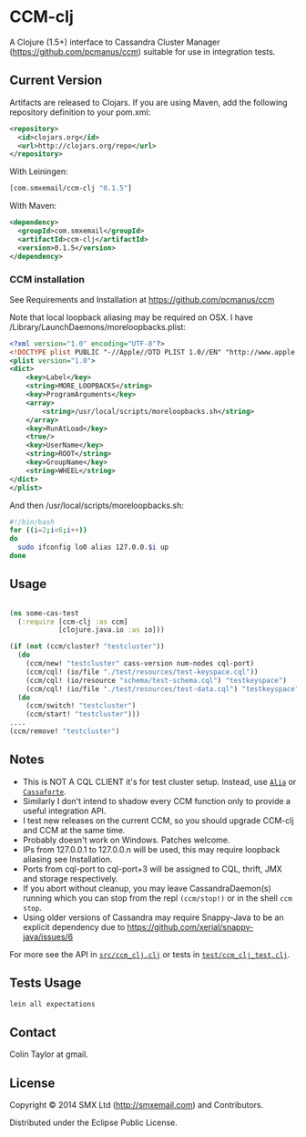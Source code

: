 # CCM-clj

A Clojure (1.5+) interface to Cassandra Cluster Manager (https://github.com/pcmanus/ccm) suitable for use in integration tests.

## Current Version

Artifacts are released to Clojars. If you are using Maven, add the following repository definition to your pom.xml:

```xml
<repository>
  <id>clojars.org</id>
  <url>http://clojars.org/repo</url>
</repository>
```

With Leiningen:

```clojure
[com.smxemail/ccm-clj "0.1.5"]
```

With Maven:

```xml
<dependency>
  <groupId>com.smxemail</groupId>
  <artifactId>ccm-clj</artifactId>
  <version>0.1.5</version>
</dependency>
```

### CCM installation

See Requirements and Installation at https://github.com/pcmanus/ccm

Note that local loopback aliasing may be required on OSX.
I have /Library/LaunchDaemons/moreloopbacks.plist:

```xml
<?xml version="1.0" encoding="UTF-8"?>
<!DOCTYPE plist PUBLIC "-//Apple//DTD PLIST 1.0//EN" "http://www.apple.com/DTDs/PropertyList-1.0.dtd">
<plist version="1.0">
<dict>
	<key>Label</key>
	<string>MORE_LOOPBACKS</string>
	<key>ProgramArguments</key>
	<array>
		<string>/usr/local/scripts/moreloopbacks.sh</string>
	</array>
	<key>RunAtLoad</key>
	<true/>
	<key>UserName</key>
	<string>ROOT</string>
	<key>GroupName</key>
	<string>WHEEL</string>
</dict>
</plist>
```

And then /usr/local/scripts/moreloopbacks.sh:
```bash
#!/bin/bash
for ((i=2;i<6;i++))
do
  sudo ifconfig lo0 alias 127.0.0.$i up
done
```

## Usage

```clojure

(ns some-cas-test
  (:require [ccm-clj :as ccm]
            [clojure.java.io :as io]))

(if (not (ccm/cluster? "testcluster"))
  (do
    (ccm/new! "testcluster" cass-version num-nodes cql-port)
    (ccm/cql! (io/file "./test/resources/test-keyspace.cql"))
    (ccm/cql! (io/resource "schema/test-schema.cql") "testkeyspace")
    (ccm/cql! (io/file "./test/resources/test-data.cql") "testkeyspace"))
  (do
    (ccm/switch! "testcluster")
    (ccm/start! "testcluster")))
....
(ccm/remove! "testcluster")
```

## Notes

- This is NOT A CQL CLIENT it's for test cluster setup. Instead, use [`Alia`](https://github.com/mpenet/alia) or [`Cassaforte`](https://github.com/clojurewerkz/cassaforte).
- Similarly I don't intend to shadow every CCM function only to provide a useful integration API.
- I test new releases on the current CCM, so you should upgrade CCM-clj and CCM at the same time.
- Probably doesn't work on Windows. Patches welcome.
- IPs from 127.0.0.1 to 127.0.0.n will be used, this may require loopback aliasing see Installation.
- Ports from cql-port to cql-port+3 will be assigned to CQL, thrift, JMX and storage respectively.
- If you abort without cleanup, you may leave CassandraDaemon(s) running which you can stop from the repl `(ccm/stop!)` or in the shell `ccm stop`.
- Using older versions of Cassandra may require Snappy-Java to be an explicit dependency due to https://github.com/xerial/snappy-java/issues/6

For more see the API in [`src/ccm_clj.clj`](src/ccm_clj.clj) or tests in [`test/ccm_clj_test.clj`](test/ccm_clj_test.clj).

## Tests Usage

```clojure
lein all expectations
```

## Contact

Colin Taylor at gmail.

## License

Copyright © 2014 SMX Ltd (http://smxemail.com) and Contributors.

Distributed under the Eclipse Public License.

